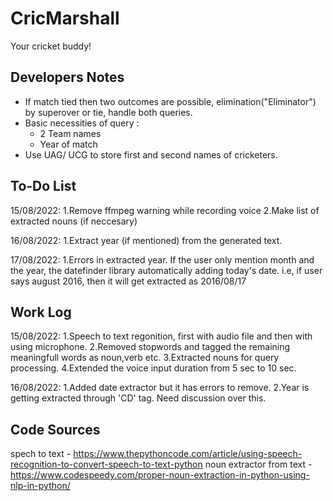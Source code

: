 # CricMarshall
Your cricket buddy!


## Developers Notes

* If match tied then two outcomes are possible, elimination("Eliminator") by superover or tie, handle both queries.
* Basic necessities of query : 
    * 2 Team names
    * Year of match
* Use UAG/ UCG to store first and second names of cricketers.

## To-Do List
15/08/2022: 
1.Remove ffmpeg warning while recording voice
2.Make list of extracted nouns (if neccesary)

16/08/2022:
1.Extract year (if mentioned) from the generated text.

17/08/2022:
1.Errors in extracted year. If the user only mention month and the year, the datefinder library automatically adding today's date. 
i.e, if user says august 2016, then it will get extracted as 2016/08/17

## Work Log
15/08/2022: 
1.Speech to text regonition, first with audio file and then with using microphone.
2.Removed stopwords and tagged the remaining meaningfull words as noun,verb etc.
3.Extracted nouns for query processing.
4.Extended the voice input duration from 5 sec to 10 sec.

16/08/2022:
1.Added date extractor but it has errors to remove.
2.Year is getting extracted through 'CD' tag. Need discussion over this.

## Code Sources
spech to text - https://www.thepythoncode.com/article/using-speech-recognition-to-convert-speech-to-text-python
noun extractor from text - https://www.codespeedy.com/proper-noun-extraction-in-python-using-nlp-in-python/
